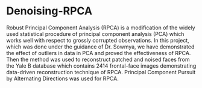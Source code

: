 # Denoising-RPCA

Robust Principal Component Analysis (RPCA) is a modification of the widely used statistical procedure of principal component analysis (PCA) which works well with respect to grossly corrupted observations.
In this project, which was done under the guidance of Dr. Sowmya, we have demonstrated the effect of outliers in data in PCA and proved the effectiveness of RPCA. 
Then the method was used to reconstruct patched and noised faces from the Yale B database which contains 2414 frontal-face images demonstrating data-driven reconstruction technique of RPCA. 
Principal Component Pursuit by Alternating Directions was used for RPCA.
